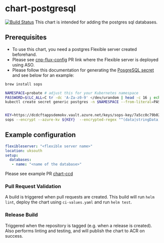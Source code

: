 # chart-postgresql
[![Build Status](https://dev.azure.com/hmcts/PlatformOperations/_apis/build/status/chart-postgresql)](https://dev.azure.com/hmcts/PlatformOperations/_build?definitionId=856)
This chart is intended for adding the postgres sql databases.

## Prerequisites

- To use this chart, you need a postgres Flexible server created beforehand.
- Please see [cnp-flux-config](https://github.com/hmcts/cnp-flux-config/pull/25165) PR link where the Flexible server is deployed using ASO.
- Please follow this documentation for generating the [PosgreSQL secret](https://github.com/hmcts/cnp-flux-config/blob/master/docs/secrets-sops-encryption.md) and see below for an example:
```bash
brew install sops
```

```bash
NAMESPACE=probate # adjust this for your Kubernetes namespace
PASSWORD=$(LC_ALL=C tr -dc 'A-Za-z0-9' </dev/urandom | head -c 16 ; echo)
kubectl create secret generic postgres -n $NAMESPACE --from-literal=PASSWORD=${PASSWORD} --type=Opaque -o yaml --dry-run=client > postgres.enc.yaml


KEY=https://dcdcftappsdemokv.vault.azure.net/keys/sops-key/7a5cc0c79b02466c86bc594c431e00f7
sops --encrypt --azure-kv ${KEY}  --encrypted-regex "^(data|stringData)$" --in-place postgres.enc.yaml
```
## Example configuration

```yaml
flexibleserver: "<flexible server name>"
location: uksouth
setup:
  databases:
   - name: "<name of the database>"
```

Please see example PR [chart-ccd](https://github.com/hmcts/chart-ccd/pull/278)
### Pull Request Validation

A build is triggered when pull requests are created. This build will run `helm lint`, deploy the chart using `ci-values.yaml` and run `helm test`.

### Release Build

Triggered when the repository is tagged (e.g. when a release is created). Also performs linting and testing, and will publish the chart to ACR on success.
